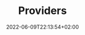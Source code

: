 ---
title: "Providers"
date: 2022-06-09T22:13:54+02:00
lastmod: 2022-06-09T22:13:54+02:00
draft: true
menu:
  docs:
    weight: 30
    parent: "Rules"
---